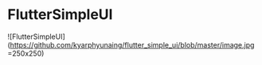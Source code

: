 # FlutterSimpleUI
![FlutterSimpleUI](https://github.com/kyarphyunaing/flutter_simple_ui/blob/master/image.jpg =250x250)
